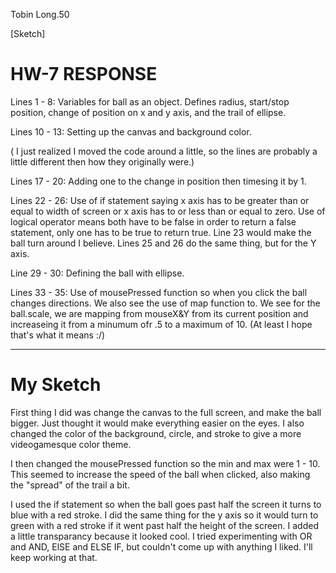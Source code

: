 Tobin Long.50

[Sketch]

# HW-7 RESPONSE

Lines 1 - 8:
Variables for ball as an object. Defines radius, start/stop position, change of position on x and y axis, and the trail of ellipse.

Lines 10 - 13:
Setting up the canvas and background color.

( I just realized I moved the code around a little, so the lines are probably a little different then how they originally were.)

Lines 17 - 20:
Adding one to the change in position then timesing it by 1.

Lines 22 - 26:
Use of if statement saying x axis has to be greater than or equal to width of screen or x axis has to or less than or equal to zero. Use of logical operator means both have to be false in order to return a false statement, only one has to be true to return true. Line 23 would make the ball turn around I believe. Lines 25 and 26 do the same thing, but for the Y axis.

Line 29 - 30:
Defining the ball with ellipse.

Lines 33 - 35:
Use of mousePressed function so when you click the ball changes directions.
We also see the use of map function to. We see for the ball.scale, we are mapping from mouseX&Y from its current position and increaseing it from a minumum ofr .5 to a maximum of 10. (At least I hope that's what it means :/)

---
# My Sketch


First thing I did was change the canvas to the full screen, and make the ball bigger. Just thought it would make everything easier on the eyes. I also changed the color of the background, circle, and stroke to give a more videogamesque
color theme.

I then changed the mousePressed function so the min and max were 1 - 10. This seemed to increase the speed of the ball when clicked, also making the "spread" of the trail a bit.

I used the if statement so when the ball goes past half the screen it turns to blue with a red stroke. I did the same thing for the y axis so it would turn to green with a red stroke if it went past half the height of the screen. I added a little transparancy because it looked cool. I tried experimenting with OR and AND, ElSE and ELSE IF, but couldn't come up with anything I liked. I'll keep working at that.
